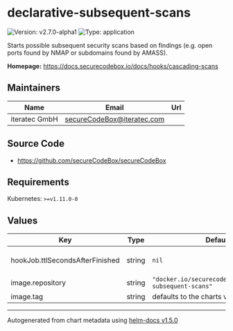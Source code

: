 # declarative-subsequent-scans

![Version: v2.7.0-alpha1](https://img.shields.io/badge/Version-v2.7.0--alpha1-informational?style=flat-square) ![Type: application](https://img.shields.io/badge/Type-application-informational?style=flat-square)

Starts possible subsequent security scans based on findings (e.g. open ports found by NMAP or subdomains found by AMASS).

**Homepage:** <https://docs.securecodebox.io/docs/hooks/cascading-scans>

## Maintainers

| Name | Email | Url |
| ---- | ------ | --- |
| iteratec GmbH | secureCodeBox@iteratec.com |  |

## Source Code

* <https://github.com/secureCodeBox/secureCodeBox>

## Requirements

Kubernetes: `>=v1.11.0-0`

## Values

| Key | Type | Default | Description |
|-----|------|---------|-------------|
| hookJob.ttlSecondsAfterFinished | string | `nil` | Seconds after which the kubernetes job for the hook will be deleted. Requires the Kubernetes TTLAfterFinished controller: https://kubernetes.io/docs/concepts/workloads/controllers/ttlafterfinished/ |
| image.repository | string | `"docker.io/securecodebox/declarative-subsequent-scans"` | Hook image repository |
| image.tag | string | defaults to the charts version | The image Tag defaults to the charts version if not defined. |

----------------------------------------------
Autogenerated from chart metadata using [helm-docs v1.5.0](https://github.com/norwoodj/helm-docs/releases/v1.5.0)
